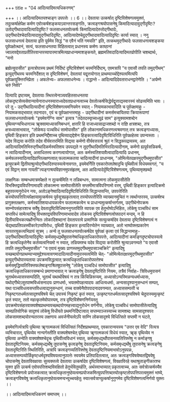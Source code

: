 +++
title = "04 आदित्यादिमत्यधिकरणम्"

+++
।। आदित्यादिमतयश्चाङ्ग उपपत्तेः ।। 6 ।। देवताया उत्कर्षात् दृष्टिविशेषणत्वमुक्त्तं, तदुत्कर्षाक्षेपेक्ष कर्मण एवोत्कर्षशङ्कयाऽवान्तरसङ्गतिः, क्रत्वङ्गश्रयोपासनेषु किमादित्यादावुद्गीदृष्टिः? उतोद्गीथादावादित्यादिदृष्टिः? फलसाधनतयोत्कर्षः किमादित्यादेरुतोद्गीथादेः, उद्गीथादेश्चेदादित्यादावुद्गीथादिदृष्टिः, आदित्यादेश्चेदुद्गीथादावादित्यादिदृष्टिः कार्या स्यात् । ननु फलसाधनत्वं देवताया इति पूर्वमेव सिद्धं "स एवैनं भतिं गमयति" इति, तत्कथमुद्गीथादेः फलसाधनत्वशङ्कया पूर्वपक्षोत्थानं, सत्यं, फलसाधनतया विहितत्वात् प्रधानस्य कर्मणः काष्ठानां ज्वालावद्देवताप्रतीतिरवान्तरव्यापारमात्रमित्यप्राधान्यमाशङ्कयते, ब्रह्ममतिवदादित्यादिमतय्रोपीति चशब्दार्थः, "मनो

ब्रह्मेत्युपासीत" इत्यत्रोपास्य प्रथमं निर्दिष्टं दृष्टिविशेषणं चरमनिर्दिष्टम्, एवमत्रापि "य एवासौ तपति तमुद्गीथम्" इत्युद्गीथस्य चरमनिर्देशात् स दृष्टिविशेषणं, देवतायां यद्वृत्तयोगात् प्राथम्याच्चोद्देश्यत्वमित्यपि पूर्वपक्षयुक्त्तिरभिप्रेता । अफलेभ्यः- अफलसाधनेभ्यः । राद्धान्ते - आदित्यादिदेवताराधनद्वारेणेति । "अर्यम्णे चरुं निर्वपे"

दित्यादि द्रष्टव्यम्, देवतायाः स्थिरत्वेनाञ्यवहितसाधनतया लोकदृष्टसेव्यसेवान्यायेनाराधनस्याराध्यदेवताप्रधानत्वाच्च देवतोत्कर्षसिद्धेर्यद्वृत्ताद्यस्वारस्यं सोढव्यमिति भावः । परे तु - उद्गीथादित्यादीनां दृष्टिविशेषणत्वमनियमेन स्यात् - नियामकाभावादिति च पूर्वपक्षमाहुः - नियामकसद्भावात् तदनादरः, एवं च पूर्वपक्षान्तरमाहुः - उद्गीथादीनां कमर्समचायितया क्रियारूपाणां फलसाधनतयोत्कर्षः "इयमेवर्गग्निः साम" इत्यत्र "तदेतदस्यृाच्यध्यूढं साम" इत्युक्सामशब्देन पृथिव्यग्न्यभिधानञ्च ॠक्सामाध्यासनिबन्धनं, क्षत्तरि हि राजाध्यासाद्राजशब्दो न राज्ञि क्षत्रशब्दः, तत्र क्षत्रध्यासाभावात्, "लोकेषउ पञ्चविधं सामोपासीत" इति लोकानामधिकरणत्वश्रवणात् तत्र क्रत्वङ्गाध्यासः, पृथिवी हिङ्कार इति प्रथमनिर्द्देशाच्च पृथिव्याद्यद्देशेन हिङ्कारत्वादिदृष्टिविधिरिति पूर्वपक्षहेतव उपन्यस्ताः । यदेव विद्यया करोति तदेव वीर्यवत्तरमिति विद्यया कर्मणो वीर्यवत्तरत्वं श्रुतं न सिद्धरूपद्रव्यस्य, अत आदित्यादिमतिभिरुद्गीथादिकर्मस्वतिशय उपपद्यते न तूद्गीथादिमतिभिरादित्यादीनाम्, कर्मणो ह्यपूर्वसन्निकर्षः, न त्वादित्यादीनाम्, असाधितस्य करणत्वायोगात्, अतः कर्मस्वतिशयावैत्वादादित्यादिः प्रधानम्, कर्मफलस्यादित्यादिप्राप्तिलक्षणत्वात् फलात्मकतया चादित्यादीनां प्राधान्यम्, "ओमित्येतदक्षरमुद्गीथमुपासीत" इत्युपक्रमे द्वितीयाश्रुत्योद्गीथादिरुपास्यत्वेनावगतः, इयमेवर्गिति एवकारोपश्लेषादृचि पृथिवीत्वं विधेयमवगतं, "य एवं विद्वान् साम गायती"त्यङ्गाश्रयविज्ञानमुपसंहृतम्, अत आदित्यादेर्दृष्टिविशेषणत्वम्, पृथिव्यामृक्छब्दो

लाक्षणिकः सम्बन्धमात्रमपेक्षते न तूत्कर्षमिति न तन्निबन्धनः, सामात्मना लोकमुपासीतेति विभक्त्तिद्वयविपरिणामादपि लोकात्मना सामोपासीतेति सप्तमीमात्रविपरिणामो वरम्, पृथिवी हिङ्कार इत्यादिक्रमो बहूपपत्त्यनुरोधेन नयः, अतोऽङ्गेष्वादित्यादिदृष्टिविधिरिति सिद्धान्तयन्ति, उपपत्तेरिति कस्योपपत्तिरित्यपेक्षायामुत्कर्षस्य पूर्वसूत्रप्रकृतत्वात् तस्योपपत्तेरिति व्याख्यानमुचितं न त्वर्थान्तरस्य, उत्कर्षश्च प्रागुक्त्तलक्षणः, कर्मस्वातिशयाधायकत्वेन फलात्मकत्वेन च प्राधान्यमुत्कर्षान्तर्गतम्, उद्गीथेनोपक्रमः साम्नोपसंहारशाच सर्वेषु देवतादृष्टिविधिष्वननुगताविति व्यापक एव हेतुर्भाष्येऽभिहितः, लोकेषु पञ्चविधं साम सप्तविधं सामेत्यादिषु विभक्त्तद्वयविपरिणामाभावादेव लोकस्य दृष्टिविशेषणत्वोपपादनं मन्दम्, न हि द्वितीयाविभकत्यर्थ्रोनन्वितः लोकादिशब्दानां देवतापरत्वे प्रामाणिके सत्युत्कर्षादेव देवताया दृष्टिविशेषणत्वं न चेद्यथाप्रतिपन्नस्वीकारेऽप्यविरोधः, पृथिवी हिङ्कार इत्यादिरप्येतेन व्याख्यात्, अतो भाष्योक्त्तप्रकारेण सारतरयुकत्यभिप्रायं सूत्रम् । अन्ये तु फलसाधनतयोत्कर्षदेव पूर्वपक्षं कृत्वा एवं सिद्धान्तमाहुः- उद्गीथादिष्वादित्यादिदृष्टिः कर्मसमृध्द्यर्थेषूपासनेष्वधिकृताधिकारोपपत्तेः, आदित्यादीनां कर्माङ्गदृष्ट्योपास्यत्वे हि क्रत्वधिकृतेनैव कर्तव्यत्वनियमो न स्यात्, तन्नियमश्च यदेव विद्यया करोतीति श्रुत्याऽवगम्यते "य एवासौ तपति तमुद्गीथमुपासीत" "य एवायं मुख्यः प्राणस्तमुद्गीथमुपासाञ्चक्रिरे" इत्यादिषु यच्छब्दयोगप्राथम्याभ्यामुद्देश्यत्वावगमादादित्यादीनामुपास्यत्वमिति चेत्- "ओमित्येतदक्षरमुद्गीथमुपासीत" इत्युद्गीथोपास्यताया उपक्रमसिद्धत्वात् क्रत्वधिकृताधिकारोपपत्तेश्च कर्मसमृद्धिव्यतिरिक्त्तफलेष्वङ्गाश्रितषूपासनेषु "लोकेषु पञ्चदिधं सामोपासीत" इत्यादिषु क्रत्वधिकृताधिकारसम्बन्धे प्रमाणाभावात् न क्रत्वङ्गेषु देवतादृष्टिरिति नियमः, तत्रैवं निर्वाहः- त्रिविधमुपासनं भूतार्थमध्यासस्सम्पदिति, भूतार्थं यथार्थविषयं न तत्र किंचिन्निरूप्यम्, अध्यासोऽन्यस्मिन्नन्यधर्माध्यासः, यथोद्गीथेऽसुरपाष्मविध्वंसनादयः प्राणधर्माः, भयतमोपहत्यादयः आधित्यधर्माः, अन्यसादृश्यानुसन्धानं सम्पत्, यथा पञ्चविधत्वसप्तविधत्वाद्यनुसन्धानं, तच्च वाक्येनैवोपपादनादवगम्यत, अध्याससम्पत्ती च निकृष्टगतधर्मतत्सादृश्यविषये चेत् उपास्यं निकृष्टं कृतं स्यात्, उत्कृष्टगतधर्मतत्सादृश्यविषये चेदुपास्यमुत्कृष्टं कृतं स्यात्, ततो महत्कृतमेवोपास्यम्, तत्र दृष्टिविशेषणनिर्णयस्तु उपक्रमोपसंहारवाक्यशेषप्राथम्ययच्छब्दयोगमहत्त्वाद्यनुरोधेन वर्णनीयः, लोकेषु पञ्चविधं सामोपासीतेत्यादिषु सामप्रतियोगिकं सादृश्यं लोकेषु विधीयते प्रथमनिर्दिष्टत्वात् सप्तम्याञ्जस्याच्च सामशब्दः सामसादृश्यपरः लोकसामशब्दयोरन्यतरस्य लक्षणाय अवर्जनीयत्वेऽपि साम्नि लोकसादृश्ये विधित्सिते सप्तमी न घटते,

इयमेवगिर्त्यत्रापि पृथिव्या ॠगात्मकत्वं विधित्सितं निर्देशप्राथम्यात्, एवकारान्वयस्य "उत्तर एव वेदि" रित्यत्र व्यभिचारात्, पृथिव्येव नान्यर्गस्तीति वाक्यशेषश्चेत् पृथिव्या ॠगात्मकत्वं विधेयं स्यात्, ॠक् पृथिव्येव न पृथिव्या अन्येति वाक्यशेषश्चेदृचः पृथिवीत्वविधानं स्यात्, कर्मसमृध्द्यर्थोपासनव्यतिरिक्त्तेषु न कर्माङ्गषु देवतादृष्टिनियमः, कर्मसमृध्द्यर्थेषु तूपासनेषु कृत्वङ्गेषु देवतादृष्टिनियमः, कर्मसमृध्द्यर्थेषु तूपासनेषु क्रत्वङ्गेषु देवतादृष्टिरिति स्थितिरिति, अत्रापि क्रत्वङ्गव्यतिरिक्त्तेषु देवतादृष्टिनियमाभावोऽनुपपन्नः, अध्याससम्पव्योर्न्निकृष्टधर्मदृश्यविषयत्वानुपपत्तेः स्वयमेव प्रतिपादितत्वात्, अतः क्रत्वङ्गविषयेष्वतद्विषयेषु चोपासनेषु देवताविवक्षायाः सुव्यक्त्तत्वे देवताया उत्कर्षादेव दृष्टिविशेषणत्वं, विवक्षाविरहे यथाश्रुताङ्गीकारश्च युक्त्त इति उत्कर्ष एवोपपत्तिशब्दविवक्षितो हेतुर्भवितुमर्हति, अर्थस्वाभाव्यात् प्रकृतत्वाच्च, अतः सर्वत्रोत्कर्षस्यैव दृष्टिविशेषणत्वे प्रयोजकत्वात् क्रत्वधिकृतानुष्ठेयत्वमप्रयोजकमित्युपपत्तिाब्दस्योत्कृष्टतोपपत्तिपरत्वमुक्त्तं भाष्ये, क्रत्वङ्गविषयेषु क्रत्वधिकृतानुष्ठेयत्वमप्यभ्युच्चयहेतुः स्यात्सर्वत्राप्युत्कर्षानुगुणमेव दृष्टिविशेषणत्वनिर्णयो युक्त्तः ।।

।। आदित्यादिमत्यधिकरणं समाप्तम् ।।

